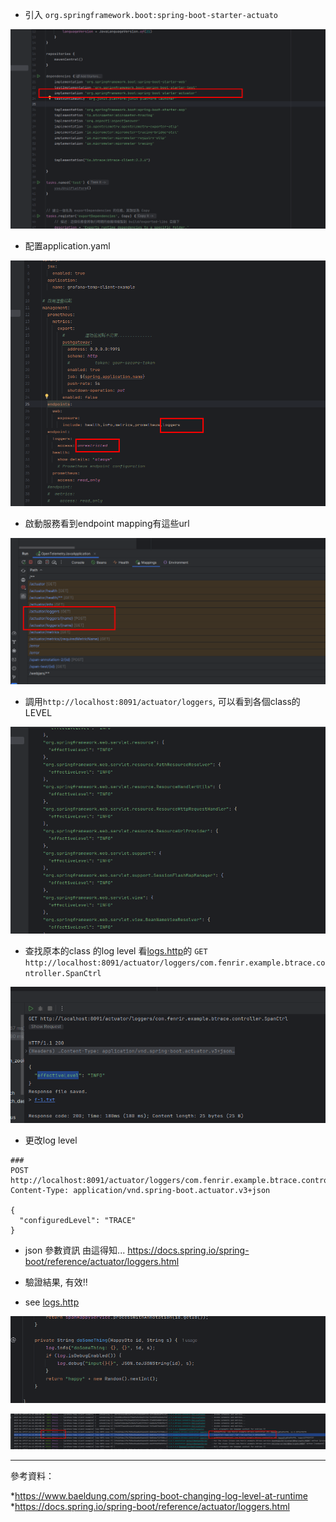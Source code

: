 - 引入 `org.springframework.boot:spring-boot-starter-actuato`

![img_1.png](imgs/img_1.png)

- 配置application.yaml

![img.png](imgs/img.png)

- 啟動服務看到endpoint mapping有這些url

![img_2.png](imgs/img_2.png)

- 調用`http://localhost:8091/actuator/loggers`, 可以看到各個class的LEVEL

![img_3.png](imgs/img_3.png)

- 查找原本的class 的log level 看[logs.http](http-test/logs.http)的
  `GET http://localhost:8091/actuator/loggers/com.fenrir.example.btrace.controller.SpanCtrl`

![img_4.png](imgs/img_4.png)

- 更改log level

```http request
###
POST http://localhost:8091/actuator/loggers/com.fenrir.example.btrace.controller.SpanCtrl
Content-Type: application/vnd.spring-boot.actuator.v3+json

{
  "configuredLevel": "TRACE"
}

```

* json 參數資訊 由這得知... https://docs.spring.io/spring-boot/reference/actuator/loggers.html


- 驗證結果, 有效!!

* see [logs.http](http-test/logs.http)

![img_6.png](imgs/img_6.png)

![img_5.png](imgs/img_5.png)


---

參考資料：

*https://www.baeldung.com/spring-boot-changing-log-level-at-runtime
*https://docs.spring.io/spring-boot/reference/actuator/loggers.html